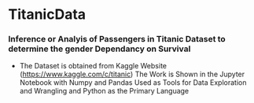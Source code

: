 # TitanicData

### Inference or Analyis of Passengers in Titanic Dataset to determine the gender Dependancy on Survival
  * The Dataset is obtained from Kaggle Website (https://www.kaggle.com/c/titanic) The Work is Shown in the Jupyter Notebook with Numpy and     Pandas Used as Tools for Data Exploration and Wrangling and Python as the Primary Language
